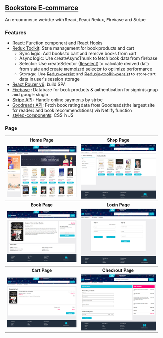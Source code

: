 ## [Bookstore E-commerce ](https://effervescent-muffin-f405f0.netlify.app/)

An e-commerce website with React, React Redux,  Firebase and Stripe


### Features
- [React](https://zh-hant.reactjs.org/): Function component and React Hooks
- [Redux Toolkit](https://redux-toolkit.js.org/): State management for book products and cart
  - Sync logic: Add books to cart  and remove books from cart
  - Async logic: Use createAsyncThunk to fetch book data from firebase
  - Selector: Use createSelector ([Reselect](https://www.npmjs.com/package/reselect)) to calculate derived data from state and create memoized selector to optimize performance
  - Storage: Use [Redux-persist](https://www.npmjs.com/package/redux-persist) and [Reduxjs-toolkit-persist](https://www.npmjs.com/package/reduxjs-toolkit-persist) to store cart data in user's session storage
- [React Router v6](https://reactrouter.com/en/main): build SPA 
- [Firebase](https://firebase.google.com/) : Database for book products & authentication for signin/signup and google singin
- [Stripe API](https://www.npmjs.com/package/stripe) : Handle online payments by stripe
- [Goodreads API](https://www.goodreads.com/api): Fetch book rating data from Goodreads(the largest site for readers and book recommendations) via Netlify function
- [styled-components](https://styled-components.com/): CSS in JS


### Page

<table>
  <tr>
    <th align="center">Home Page</th>
    <th align="center">Shop Page</th>
  </tr>
  <tr>
    <td><img src="https://github.com/jssffl/bookstore-app/blob/main/bookstore-app-homepage.png" width="100%" /></td>
    <td><img src="https://github.com/jssffl/bookstore-app/blob/main/bookstore-app-shoppage.png" width="100%" /> </td>
  </tr>
   <tr>
    <th align="center">Book Page</th>
    <th align="center">Login Page</th>
  </tr>
  <tr>
    <td><img src="https://github.com/jssffl/bookstore-app/blob/main/bookstore-app-bookpage.png" width="100%" /></td>
    <td><img src="https://github.com/jssffl/bookstore-app/blob/main/bookstore-app-authpage.png" width="100%" /> </td>
  </tr>
    <tr>
    <th align="center">Cart Page</td>
    <th align="center">Checkout Page</td>
  </tr>
  <tr>
    <td><img src="https://github.com/jssffl/bookstore-app/blob/main/bookstore-app-cartpage.png" width="100%" /></td>
    <td><img src="https://github.com/jssffl/bookstore-app/blob/main/bookstore-app-checkoutpage.png" width="100%" /> </td>
  </tr>
 </table>
 

